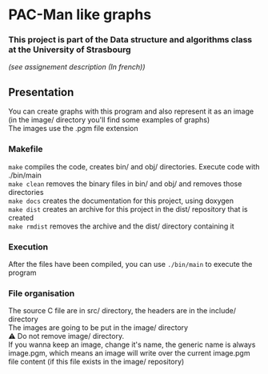 # PAC-Man like graphs  
### This project is part of the Data structure and algorithms class at the University of Strasbourg  
*(see assignement description (In french))*  

## Presentation  
You can create graphs with this program and also represent it as an image (in the image/ directory you'll find some examples of graphs)  
The images use the .pgm file extension

### Makefile  
`make` compiles the code, creates bin/ and obj/ directories. Execute code with ./bin/main  
`make clean` removes the binary files in bin/ and obj/ and removes those directories  
`make docs` creates the documentation for this project, using doxygen  
`make dist` creates an archive for this project in the dist/ repository that is created  
`make rmdist` removes the archive and the dist/ directory containing it  


### Execution  
After the files have been compiled, you can use `./bin/main` to execute the program  


### File organisation  
The source C file are in src/ directory, the headers are in the include/ directory  
The images are going to be put in the image/ directory  
:warning: Do not remove image/ directory.  
If you wanna keep an image, change it's name, the generic name is always image.pgm, which means an image will write over the current image.pgm file content (if this file exists in the image/ repository)  

